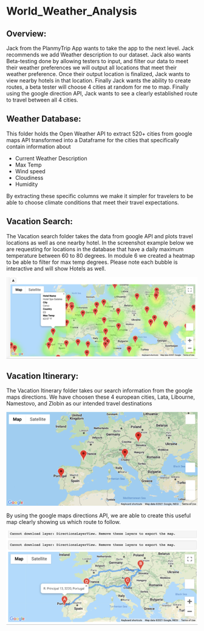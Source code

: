 # World_Weather_Analysis


## Overview:

Jack from the PlanmyTrip App wants to take the app to the next level. Jack recommends we add Weather description to our dataset. Jack also wants Beta-testing done by allowing testers to input, and filter our data to meet their weather preferences we will output all locations that meet their weather preference. Once their output location is finalized, Jack wants to view nearby hotels in that location. Finally Jack wants the ability to create routes, a beta tester will choose 4 cities at random for me to map. Finally using the google direction API, Jack wants to see a clearly established route to travel between all 4 cities. 

## Weather Database:
This folder holds the Open Weather API to extract 520+ cities from google maps API transformed into a Dataframe for the cities that specifically contain information about

* Current Weather Description
* Max Temp
* Wind speed
* Cloudiness
* Humidity 

By extracting these specific columns we make it simpler for travelers to be able to choose climate conditions that meet their travel expectations. 

## Vacation Search:

The Vacation search folder takes the data from google API and plots travel locations as well as one nearby hotel. 
In the screenshot example below we are requesting for locations in the database that have a daily maximum temperature between 60 to 80 degrees. In module 6 we created a heatmap to be able to filter for max temp degrees. Please note each bubble is interactive and will show Hotels as well. 
 
![](Vacation_Itinerary/weatherpy_vacation_hotel_location.png)


## Vacation Itinerary:

The Vacation Itinerary folder takes our search information from the google maps directions. We have choosen these 4 european cities, Lata, Libourne, Namestovo, and Zlobin as our intended travel destinations

![](Vacation_Itinerary/Weatherpy_Vacation.png) 


By using the google maps directions API, we are able to create this useful map clearly showing us which route to follow. 


![](Vacation_Itinerary/Weatherpy_Travel_map_markers.png)



